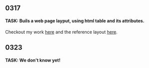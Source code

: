 ## 0317 ##
#### TASK: Buils a web page layput, using html table and its attributes. ####

Checkout my work [here](http://chiunhau.github.io/web-design-works/0317/) and the reference layout [here](http://blog.karachicorner.com/wp-content/uploads/2015/11/Gon-WordPress-Theme-Screen-Short.jpg).

## 0323 ##
#### TASK: We don't know yet! ####

